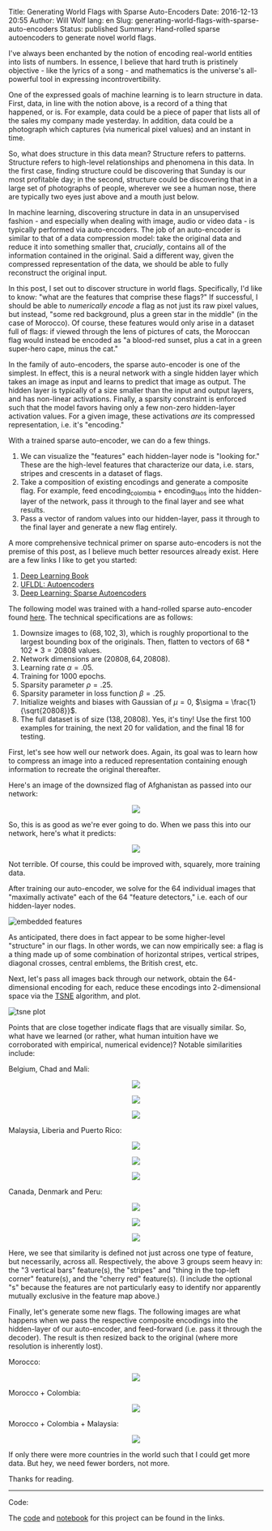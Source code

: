 Title: Generating World Flags with Sparse Auto-Encoders
Date: 2016-12-13 20:55
Author: Will Wolf
lang: en
Slug: generating-world-flags-with-sparse-auto-encoders
Status: published
Summary: Hand-rolled sparse autoencoders to generate novel world flags.

I've always been enchanted by the notion of encoding real-world entities into lists of numbers. In essence, I believe that hard truth is pristinely objective - like the lyrics of a song - and mathematics is the universe's all-powerful tool in expressing incontrovertibility.

One of the expressed goals of machine learning is to learn structure in data. First, data, in line with the notion above, is a record of a thing that happened, or is. For example, data could be a piece of paper that lists all of the sales my company made yesterday. In addition, data could be a photograph which captures (via numerical pixel values) and an instant in time.

So, what does structure in this data mean? Structure refers to patterns. Structure refers to high-level relationships and phenomena in this data. In the first case, finding structure could be discovering that Sunday is our most profitable day; in the second, structure could be discovering that in a large set of photographs of people, wherever we see a human nose, there are typically two eyes just above and a mouth just below.

In machine learning, discovering structure in data in an unsupervised fashion - and especially when dealing with image, audio or video data - is typically performed via auto-encoders. The job of an auto-encoder is similar to that of a data compression model: take the original data and reduce it into something smaller that, *crucially*, contains all of the information contained in the original. Said a different way, given the compressed representation of the data, we should be able to fully reconstruct the original input.

In this post, I set out to discover structure in world flags. Specifically, I'd like to know: "what are the features that comprise these flags?" If successful, I should be able to *numerically encode* a flag as not just its raw pixel values, but instead, "some red background, plus a green star in the middle" (in the case of Morocco). Of course, these features would only arise in a dataset full of flags: if viewed through the lens of pictures of cats, the Moroccan flag would instead be encoded as "a blood-red sunset, plus a cat in a green super-hero cape, minus the cat."

In the family of auto-encoders, the sparse auto-encoder is one of the simplest. In effect, this is a neural network with a single hidden layer which takes an image as input and learns to predict that image as output. The hidden layer is typically of a size smaller than the input and output layers, and has non-linear activations. Finally, a sparsity constraint is enforced such that the model favors having only a few non-zero hidden-layer activation values. For a given image, these activations *are* its compressed representation, i.e. it's "encoding."

With a trained sparse auto-encoder, we can do a few things.

1. We can visualize the "features" each hidden-layer node is "looking for." These are the high-level features that characterize our data, i.e. stars, stripes and crescents in a dataset of flags.
2. Take a composition of existing encodings and generate a composite flag. For example, feed $\text{encoding}_{\text{colombia}} + \text{encoding}_{\text{laos}}$ into the hidden-layer of the network, pass it through to the final layer and see what results.
3. Pass a vector of random values into our hidden-layer, pass it through to the final layer and generate a new flag entirely.

A more comprehensive technical primer on sparse auto-encoders is not the premise of this post, as I believe much better resources already exist. Here are a few links I like to get you started:

1. [Deep Learning Book](http://www.deeplearningbook.org/contents/autoencoders.html)
2. [UFLDL: Autoencoders](http://ufldl.stanford.edu/tutorial/unsupervised/Autoencoders/)
3. [Deep Learning: Sparse Autoencoders](http://www.ericlwilkinson.com/blog/2014/11/19/deep-learning-sparse-autoencoders)

The following model was trained with a hand-rolled sparse auto-encoder found [here](https://github.com/cavaunpeu/vanilla-neural-nets/tree/master/vanilla_neural_nets/autoencoder/sparse_autoencoder). The technical specifications are as follows:

1. Downsize images to $(68, 102, 3)$, which is roughly proportional to the largest bounding box of the originals. Then, flatten to vectors of $68 * 102 * 3 = 20808$ values.
2. Network dimensions are $(20808, 64, 20808)$.
3. Learning rate $\alpha = .05$.
4. Training for 1000 epochs.
5. Sparsity parameter $\rho = .25$.
6. Sparsity parameter in loss function $\beta = .25$.
7. Initialize weights and biases with Gaussian of $\mu = 0$, $\sigma = \frac{1}{\sqrt{20808}}$.
8. The full dataset is of size $(138, 20808)$. Yes, it's tiny! Use the first 100 examples for training, the next 20 for validation, and the final 18 for testing.

First, let's see how well our network does. Again, its goal was to learn how to compress an image into a reduced representation containing enough information to recreate the original thereafter.

Here's an image of the downsized flag of Afghanistan as passed into our network:

<p align="center">
  <img src='{filename}/images/afghanistan_reduced_bitmap.png'>
</p>

So, this is as good as we're ever going to do. When we pass this into our network, here's what it predicts:

<p align="center">
  <img src='{filename}/images/reconstructed_afghanistan_reduced_bitmap.png'>
</p>

Not terrible. Of course, this could be improved with, squarely, more training data.

After training our auto-encoder, we solve for the 64 individual images that "maximally activate" each of the 64 "feature detectors," i.e. each of our hidden-layer nodes.

![embedded features]({filename}/figures/flag_embedding_features.png)

As anticipated, there does in fact appear to be some higher-level "structure" in our flags. In other words, we can now empirically see: a flag is a thing made up of some combination of horizontal stripes, vertical stripes, diagonal crosses, central emblems, the British crest, etc.

Next, let's pass all images back through our network, obtain the 64-dimensional encoding for each, reduce these encodings into 2-dimensional space via the [TSNE](http://scikit-learn.org/stable/modules/generated/sklearn.manifold.TSNE.html) algorithm, and plot.

![tsne plot]({filename}/figures/country_embeddings_tsne_plot.png)

Points that are close together indicate flags that are visually similar. So, what have we learned (or rather, what human intuition have we corroborated with empirical, numerical evidence)? Notable similarities include:

Belgium, Chad and Mali:

<p align="center">
  <img src='{filename}/images/belgium_flag.jpg'>
</p>

<p align="center">
  <img src='{filename}/images/chad_flag.jpg'>
</p>

<p align="center">
  <img src='{filename}/images/mali_flag.jpg'>
</p>

Malaysia, Liberia and Puerto Rico:

<p align="center">
  <img src='{filename}/images/malaysia_flag.jpg'>
</p>

<p align="center">
  <img src='{filename}/images/liberia_flag.jpg'>
</p>

<p align="center">
  <img src='{filename}/images/puerto_rico_flag.jpg'>
</p>

Canada, Denmark and Peru:

<p align="center">
  <img src='{filename}/images/canada_flag.jpg'>
</p>

<p align="center">
  <img src='{filename}/images/denmark_flag.jpg'>
</p>

<p align="center">
  <img src='{filename}/images/peru_flag.jpg'>
</p>

Here, we see that similarity is defined not just across one type of feature, but necessarily, across all. Respectively, the above 3 groups seem heavy in: the "3 vertical bars" feature(s), the "stripes" and "thing in the top-left corner" feature(s), and the "cherry red" feature(s). (I include the optional "s" because the features are not particularly easy to identify nor apparently mutually exclusive in the feature map above.)

Finally, let's generate some new flags. The following images are what happens when we pass the respective composite encodings into the hidden-layer of our auto-encoder, and feed-forward (i.e. pass it through the decoder). The result is then resized back to the original (where more resolution is inherently lost).

Morocco:

<p align="center">
  <img src='{filename}/images/morocco_generated_flag.png'>
</p>

Morocco + Colombia:

<p align="center">
  <img src='{filename}/images/morocco_colombia_generated_flag.png'>
</p>

Morocco + Colombia + Malaysia:

<p align="center">
  <img src='{filename}/images/morocco_colombia_malaysia_generated_flag.png'>
</p>

If only there were more countries in the world such that I could get more data. But hey, we need fewer borders, not more.

Thanks for reading.

---
Code:

The [code](https://github.com/cavaunpeu/generate-world-flags) and [notebook](http://nbviewer.jupyter.org/github/cavaunpeu/generate-world-flags/blob/master/generate-world-flags.ipynb) for this project can be found in the links.
